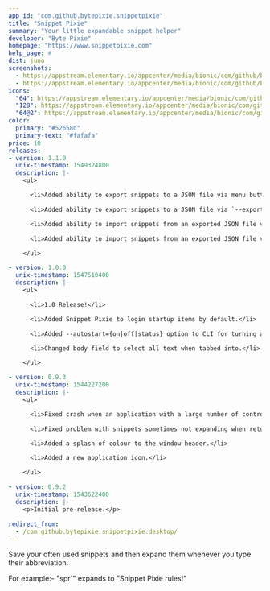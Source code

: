 ```yaml
---
app_id: "com.github.bytepixie.snippetpixie"
title: "Snippet Pixie"
summary: "Your little expandable snippet helper"
developer: "Byte Pixie"
homepage: "https://www.snippetpixie.com"
help_page: #
dist: juno
screenshots:
  - https://appstream.elementary.io/appcenter/media/bionic/com/github/bytepixie.snippetpixie/4ED283E81FB523B1F7F3280E100C627B/screenshots/image-1_orig.png
  - https://appstream.elementary.io/appcenter/media/bionic/com/github/bytepixie.snippetpixie/4ED283E81FB523B1F7F3280E100C627B/screenshots/image-2_orig.png
icons:
  "64": https://appstream.elementary.io/appcenter/media/bionic/com/github/bytepixie.snippetpixie/4ED283E81FB523B1F7F3280E100C627B/icons/64x64/com.github.bytepixie.snippetpixie_com.github.bytepixie.snippetpixie.png
  "128": https://appstream.elementary.io/appcenter/media/bionic/com/github/bytepixie.snippetpixie/4ED283E81FB523B1F7F3280E100C627B/icons/128x128/com.github.bytepixie.snippetpixie_com.github.bytepixie.snippetpixie.png
  "64@2": https://appstream.elementary.io/appcenter/media/bionic/com/github/bytepixie.snippetpixie/4ED283E81FB523B1F7F3280E100C627B/icons/64x64@2/com.github.bytepixie.snippetpixie_com.github.bytepixie.snippetpixie.png
color:
  primary: "#52658d"
  primary-text: "#fafafa"
price: 10
releases:
- version: 1.1.0
  unix-timestamp: 1549324800
  description: |-
    <ul>

      <li>Added ability to export snippets to a JSON file via menu button or welcome screen.</li>

      <li>Added ability to export snippets to a JSON file via `--export` or `-e` CLI options.</li>

      <li>Added ability to import snippets from an exported JSON file via menu button. Shocking! 😱</li>

      <li>Added ability to import snippets from an exported JSON file via `--import` or `-i` CLI options. Bet you didn&apos;t see that coming! 😉</li>

    </ul>

- version: 1.0.0
  unix-timestamp: 1547510400
  description: |-
    <ul>

      <li>1.0 Release!</li>

      <li>Added Snippet Pixie to login startup items by default.</li>

      <li>Added --autostart={on|off|status} option to CLI for turning autostart on, off, or getting settings status.</li>

      <li>Changed body field to select all text when tabbed into.</li>

    </ul>

- version: 0.9.3
  unix-timestamp: 1544227200
  description: |-
    <ul>

      <li>Fixed crash when an application with a large number of controls was activated.</li>

      <li>Fixed problem with snippets sometimes not expanding when returning to an application.</li>

      <li>Added a splash of colour to the window header.</li>

      <li>Added a new application icon.</li>

    </ul>

- version: 0.9.2
  unix-timestamp: 1543622400
  description: |-
    <p>Initial pre-release.</p>

redirect_from:
  - /com.github.bytepixie.snippetpixie.desktop/
---
```

<p>Save your often used snippets and then expand them whenever you type their abbreviation.</p>
<p>For example:- &quot;spr`&quot; expands to &quot;Snippet Pixie rules!&quot;</p>
